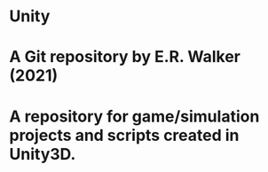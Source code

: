 # Unity
<h1>A Git repository by E.R. Walker (2021)<h1>
A repository for game/simulation projects and scripts created in Unity3D.

